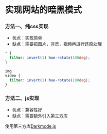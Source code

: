 # 实现网站的暗黑模式

### 方法一、纯css实现
* 优点：实现简单
* 缺点：需要把图片，背景，视频再进行还原处理
```css
* {
  filter: invert(1) hue-rotate(180deg);
}

img
video {
  filter: invert(1) hue-rotate(180deg);
}
```

### 方法二、js实现
* 优点：兼容性好
* 缺点：需要额外引入第三方库

使用第三方库[Darkmode.js](https://github.com/sandoche/Darkmode.js)